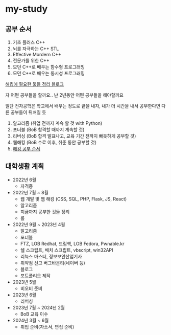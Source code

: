 # my-study

## 공부 순서
1. 기초 플러스 C++
2. 뇌를 자극하는 C++ STL
3. Effective Mordern C++
4. 전문가를 위한 C++
5. 모던 C++로 배우는 함수형 프로그래밍
6. 모던 C++로 배우는 동시성 프로그래밍


[해킹에 필요한 툴들 정리 블로그](https://tribal1012.tistory.com/143)


자 어떤 공부들을 할까요..
난 2년동안 어떤 공부들을 해야할까요

일단 전자공학은 학교에서 배우는 정도로 끝을 내자, 내가 더 시간을 내서 공부한다면 다른 공부들이 뒤쳐질 듯

1. 알고리즘 (취업 전까지 계속 할 것 with Python)
2. 포너블 (BoB 합격할 때까지 계속할 것)
3. 리버싱 (BoB 합격 발표나고, 교육 기간 전까지 빠듯하게 공부할 것)
4. 웹해킹 (BoB 수료 이후, 취준 동안 공부할 것)
5. [해킹 공부 순서](https://ls-toast.tistory.com/76)

## 대학생활 계획
- 2022년 6월
  - 자격증
- 2022년 7월 ~ 8월
  - 웹 개발 및 웹 해킹 (CSS, SQL, PHP, Flask, JS, React)
  - 알고리즘
  - 지금까지 공부한 것들 정리
  - 롤
- 2022년 9월 ~ 2023년 4월
  - 알고리즘
  - 포너블
  - FTZ, LOB Redhat, 드림핵, LOB Fedora, Pwnable.kr
  - 쉘 스크립트, 배치 스크립트, vbscript, win32API
  - 리눅스 마스터, 정보보안산업기사
  - 취약점 신고 버그바운티(네이버 등)
  - 블로그
  - 포트폴리오 제작
- 2023년 5월
	- 비오비 준비
- 2023년 6월
	- 리버싱
- 2023년 7월 ~ 2024년 2월
	- BoB 교육 이수
- 2024년 3월 ~ 6월
  - 취업 준비(자소서, 면접 준비) 